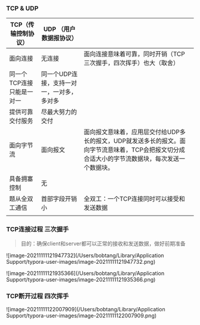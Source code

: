 


### TCP & UDP

| TCP（传输控制协议）       | UDP （用户数据报协议）                    |                                                              |
| ------------------------- | ----------------------------------------- | ------------------------------------------------------------ |
| 面向连接                  | 无连接                                    | 面向连接意味着可靠，同时开销（TCP三次握手，四次挥手）也大（取舍） |
| 同一个TCP连接只能是一对一 | 同一个UDP连接，支持一对一，一对多，多对多 |                                                              |
| 提供可靠交付服务          | 尽最大努力的交付                          |                                                              |
| 面向字节流                | 面向报文                                  | 面向报文意味着，应用层交付给UDP多长的报文，UDP就发送多长的报文。面向字节流意味着，TCP会把报文切分成合适大小的字节流数据块，每次发送一个数据块。 |
| 具备拥塞控制              | 无                                        |                                                              |
| 题从全双工通信            | 首部字段开销小                            | 全双工：一个TCP连接同时可以接受和发送数据                    |
|                           |                                           |                                                              |

### TCP连接过程 三次握手

> 目的：确保client和server都可以正常的接收和发送数据，做好前期准备

![image-20211111121947732](/Users/bobtang/Library/Application Support/typora-user-images/image-20211111121947732.png)



![image-20211111121935366](/Users/bobtang/Library/Application Support/typora-user-images/image-20211111121935366.png)

### TCP断开过程 四次挥手

![image-20211111122007909](/Users/bobtang/Library/Application Support/typora-user-images/image-20211111122007909.png)





 